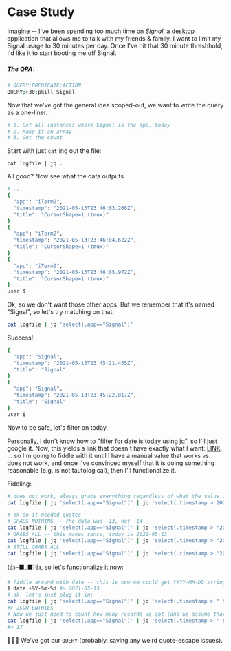 # Case Study



Imagine -- I've been spending too much time on *Signal*, a desktop application that allows me to talk with my friends & family. I want to limit my Signal usage to 30 minutes per day. Once I've hit that 30 minute threshhold, I'd like it to start booting me off Signal. 

##### The QPA:

```bash
# QUERY;PREDICATE;ACTION
QUERY;>30;pkill Signal
```

Now that we've got the general idea scoped-out, we want to write the query as a one-liner. 

```bash
# 1. Get all instances where Signal is the app, today
# 2. Make it an array
# 3. Get the count
```

Start with just `cat`'ing out the file:

```
cat logfile | jq .
```

All good? Now see what the data outputs

```sh
# ...
{
  "app": "iTerm2",
  "timestamp": "2021-05-13T23:46:03.266Z",
  "title": "CursorShape=1 (tmux)"
}
{
  "app": "iTerm2",
  "timestamp": "2021-05-13T23:46:04.622Z",
  "title": "CursorShape=1 (tmux)"
}
{
  "app": "iTerm2",
  "timestamp": "2021-05-13T23:46:05.972Z",
  "title": "CursorShape=1 (tmux)"
}
user $ 
```

Ok, so we don't want those other apps. But we remember that it's named "Signal", so let's try matching on that:

```bash
cat logfile | jq 'select(.app=="Signal")'
```

Success!:

```bash
{
  "app": "Signal",
  "timestamp": "2021-05-13T23:45:21.455Z",
  "title": "Signal"
}
{
  "app": "Signal",
  "timestamp": "2021-05-13T23:45:22.817Z",
  "title": "Signal"
}
user $ 
```

Now to be safe, let's filter on today. 

Personally, I don't know how to "filter for date is today using jq", so I'll just google it.
Now, this yields a link that doesn't have exactly what I want: [LINK](https://github.com/stedolan/jq/issues/1056)
... so I'm going to fiddle with it until I have a manual value that works vs. does not work, and once I've convinced myself that it is doing something reasonable (e.g. is not tautological), then I'll functionalize it.

Fiddling:

```bash
# does not work, always grabs everything regardless of what the value is
cat logfile | jq 'select(.app=="Signal")' | jq 'select(.timestamp > 2021-05-14)' 

# ok so it needed quotes 
# GRABS NOTHING -- the data was -13, not -14
cat logfile | jq 'select(.app=="Signal")' | jq 'select(.timestamp > "2021-05-14")' 
# GRABS ALL -- this makes sense, today is 2021-05-13
cat logfile | jq 'select(.app=="Signal")' | jq 'select(.timestamp > "2021-05-13")' 
# STILL GRABS ALL
cat logfile | jq 'select(.app=="Signal")' | jq 'select(.timestamp > "2021-05-12")' 
```

(👍⌐■_■)👍, so let's functionalize it now:

```bash
# fiddle around with date -- this is how we could get YYYY-MM-DD string on the cmdline
$ date +%Y-%m-%d #> 2021-05-13
# ok, let's just plug it in:
cat logfile | jq 'select(.app=="Signal")' | jq 'select(.timestamp > "'$(date +%Y-%m-%d)'")' 
#> JSON ENTRIES
# Now we just need to count how many records we got (and we assume that the script was running minute-ly)
cat logfile | jq 'select(.app=="Signal")' | jq 'select(.timestamp > "'$(date +%Y-%m-%d)'")' | jq --slurp length
#> 17
```

🎉🎉🎉 We've got our `QUERY` (probably, saving any weird quote-escape issues).

